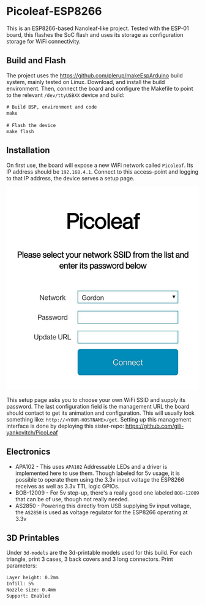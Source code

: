 # Picoleaf-ESP8266
This is an ESP8266-based Nanoleaf-like project. Tested with the ESP-01 board, this flashes the SoC flash and uses its storage as configuration storage for WiFi connectivity.

## Build and Flash
The project uses the https://github.com/plerup/makeEspArduino build system, mainly tested on Linux. Download, and install the build environment. Then, connect the board and configure the Makefile to point to the relevant `/dev/ttyUSBXX` device and build:
```
# Build BSP, environment and code
make

# Flash the device
make flash
```

## Installation
On first use, the board will expose a new WiFi network called `Picoleaf`. Its IP address should be `192.168.4.1`. Connect to this access-point and logging to that IP address, the device serves a setup page.  

<p align="center">
  <img src="picoleaf-esp8266-setup.jpg">
</p>

This setup page asks you to choose your own WiFi SSID and supply its password. The last configuration field is the management URL the board should contact to get its animation and configuration. This will usually look something like: `http://<YOUR-HOSTNAME>/get`. Setting up this management interface is done by deploying this sister-repo: https://github.com/gili-yankovitch/PicoLeaf

## Electronics
* APA102 - This uses `APA102` Addressable LEDs and a driver is implemented here to use them. Though labeled for 5v usage, it is possible to operate them using the 3.3v input voltage the ESP8266 receives as well as 3.3v TTL logic GPIOs.
* BOB-12009 - For 5v step-up, there's a really good one labeled `BOB-12009` that can be of use, though not really needed.
* AS2850 - Powering this directly from USB supplying 5v input voltage, the `AS2850` is used as voltage regulator for the ESP8266 operating at 3.3v

## 3D Printables
Under `3d-models` are the 3d-printable models used for this build. For each triangle, print 3 cases, 3 back covers and 3 long connectors. Print parameters:
```
Layer height: 0.2mm
Infill: 5%
Nozzle size: 0.4mm 
Support: Enabled
```
